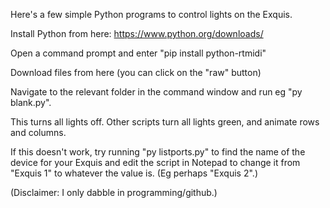 Here's a few simple Python programs to control lights on the Exquis. 

Install Python from here:
https://www.python.org/downloads/

Open a command prompt and enter "pip install python-rtmidi"
   
Download files from here (you can click on the "raw" button)

Navigate to the relevant folder in the command window and run eg "py blank.py".

This turns all lights off. Other scripts turn all lights green, and animate rows and columns.

If this doesn't work, try running "py listports.py" to find the name of the device for your Exquis and edit the script in Notepad to change it from "Exquis 1" to whatever the value is. (Eg perhaps "Exquis 2".)

(Disclaimer: I only dabble in programming/github.)
